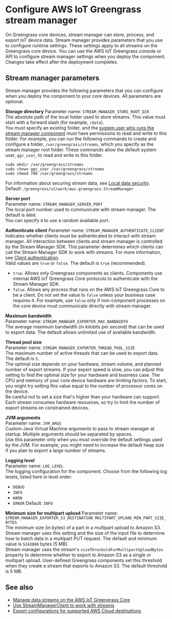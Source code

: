 # Configure AWS IoT Greengrass stream manager<a name="configure-stream-manager"></a>

On Greengrass core devices, stream manager can store, process, and export IoT device data\. Stream manager provides parameters that you use to configure runtime settings\. These settings apply to all streams on the Greengrass core device\. You can use the AWS IoT Greengrass console or API to configure stream manager settings when you deploy the component\. Changes take effect after the deployment completes\.

## Stream manager parameters<a name="stream-manager-parameters"></a>

Stream manager provides the following parameters that you can configure when you deploy the component to your core devices\. All parameters are optional\.

**Storage directory**  <a name="STREAM_MANAGER_STORE_ROOT_DIR"></a>
Parameter name: `STREAM_MANAGER_STORE_ROOT_DIR`  
The absolute path of the local folder used to store streams\. This value must start with a forward slash \(for example, `/data`\)\.  
<a name="stream-manager-store-root-dir-parameter-folder-requirements"></a>You must specify an existing folder, and the [system user who runs the stream manager component](configure-greengrass-core-v2.md#configure-component-user) must have permissions to read and write to this folder\. For example, you can run the following commands to create and configure a folder, `/var/greengrass/streams`, which you specify as the stream manager root folder\. These commands allow the default system user, `ggc_user`, to read and write to this folder\.  

```
sudo mkdir /var/greengrass/streams
sudo chown ggc_user /var/greengrass/streams
sudo chmod 700 /var/greengrass/streams
```
For information about securing stream data, see [Local data security](manage-data-streams.md#stream-manager-security-stream-data)\.  
Default: `/greengrass/v2/work/aws.greengrass.StreamManager`

**Server port**  
Parameter name: `STREAM_MANAGER_SERVER_PORT`  
The local port number used to communicate with stream manager\. The default is `8088`\.  
You can specify `0` to use a random available port\.

**Authenticate client**  <a name="STREAM_MANAGER_AUTHENTICATE_CLIENT"></a>
Parameter name: `STREAM_MANAGER_AUTHENTICATE_CLIENT`  
Indicates whether clients must be authenticated to interact with stream manager\. All interaction between clients and stream manager is controlled by the Stream Manager SDK\. This parameter determines which clients can call the Stream Manager SDK to work with streams\. For more information, see [Client authentication](manage-data-streams.md#stream-manager-security-client-authentication)\.  
Valid values are `true` or `false`\. The default is `true` \(recommended\)\.  
+ `true`\. Allows only Greengrass components as clients\. Components use internal AWS IoT Greengrass Core protocols to authenticate with the Stream Manager SDK\.
+ `false`\. Allows any process that runs on the AWS IoT Greengrass Core to be a client\. Do not set the value to `false` unless your business case requires it\. For example, use `false` only if non\-component processes on the core device must communicate directly with stream manager\.

**Maximum bandwidth**  
Parameter name: `STREAM_MANAGER_EXPORTER_MAX_BANDWIDTH`  
The average maximum bandwidth \(in kilobits per second\) that can be used to export data\. The default allows unlimited use of available bandwidth\.

**Thread pool size**  
Parameter name: `STREAM_MANAGER_EXPORTER_THREAD_POOL_SIZE`  
The maximum number of active threads that can be used to export data\. The default is `5`\.  
The optimal size depends on your hardware, stream volume, and planned number of export streams\. If your export speed is slow, you can adjust this setting to find the optimal size for your hardware and business case\. The CPU and memory of your core device hardware are limiting factors\. To start, you might try setting this value equal to the number of processor cores on the device\.  
Be careful not to set a size that's higher than your hardware can support\. Each stream consumes hardware resources, so try to limit the number of export streams on constrained devices\.

**JVM arguments**  
Parameter name: `JVM_ARGS`  
Custom Java Virtual Machine arguments to pass to stream manager at startup\. Multiple arguments should be separated by spaces\.  
Use this parameter only when you must override the default settings used by the JVM\. For example, you might need to increase the default heap size if you plan to export a large number of streams\.

**Logging level**  
Parameter name: `LOG_LEVEL`  
The logging configuration for the component\. Choose from the following log levels, listed here in level order:  
+ `DEBUG`
+ `INFO`
+ `WARN`
+ `ERROR`
Default: `INFO`

**Minimum size for multipart upload**  <a name="stream-manager-minimum-part-size"></a>
Parameter name: `STREAM_MANAGER_EXPORTER_S3_DESTINATION_MULTIPART_UPLOAD_MIN_PART_SIZE_BYTES`  
The minimum size \(in bytes\) of a part in a multipart upload to Amazon S3\. Stream manager uses this setting and the size of the input file to determine how to batch data in a multipart PUT request\. The default and minimum value is `5242880` bytes \(5 MB\)\.  
Stream manager uses the stream's `sizeThresholdForMultipartUploadBytes` property to determine whether to export to Amazon S3 as a single or multipart upload\. User\-defined Greengrass components set this threshold when they create a stream that exports to Amazon S3\. The default threshold is 5 MB\.

## See also<a name="configure-stream-manager-see-also"></a>
+ [Manage data streams on the AWS IoT Greengrass Core](manage-data-streams.md)
+ [Use StreamManagerClient to work with streams](work-with-streams.md)
+ [Export configurations for supported AWS Cloud destinations](stream-export-configurations.md)